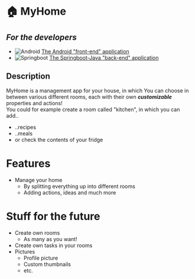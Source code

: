 # :house: MyHome
## ***For the developers***
- ![Android](https://img.shields.io/badge/Android-3DDC84?style=for-the-badge&logo=android&logoColor=white) [The Android "front-end" application](https://github.com/Z-100/MyHome-Android-App)
- ![Springboot](https://img.shields.io/badge/Spring-6DB33F?style=for-the-badge&logo=spring&logoColor=white) [The Springboot-Java "back-end" application](https://github.com/Z-100/MyHome-Backend)
## Description
MyHome is a management app for your house, in which You can choose in between various different rooms, each with their own ***customizable*** properties and actions!
<br />
You could for example create a room called "kitchen", in which you can add..
* ..recipes
* ..meals
* or check the contents of your fridge


# Features
* Manage your home
  * By splitting everything up into different rooms
  * Adding actions, ideas and much more
# Stuff for the future
* Create own rooms
  * As many as you want!
* Create own tasks in your rooms
* Pictures
  * Profile picture
  * Custom thumbnails
  * etc.

